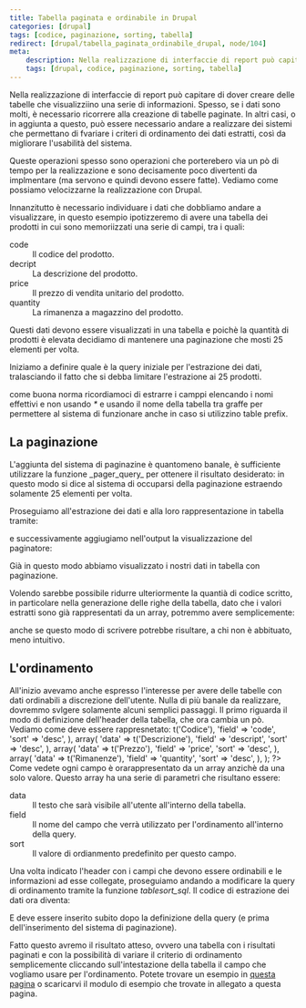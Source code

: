 ```yaml
---
title: Tabella paginata e ordinabile in Drupal
categories: [drupal]
tags: [codice, paginazione, sorting, tabella]
redirect: [drupal/tabella_paginata_ordinabile_drupal, node/104]
meta:
    description: Nella realizzazione di interfaccie di report può capitare di dover creare delle tabelle che visualizziino una serie di informazioni. Spesso, se i dati sono molti, è necessario ricorrere alla creazione di tabelle paginate. In altri casi, o in aggiunta a questo, può essere necessario andare a realizzare dei sistemi che permettano di fvariare i criteri di ordinamento dei dati estratti, così da migliorare l'usabilità del sistema.
    tags: [drupal, codice, paginazione, sorting, tabella]
---
```

Nella realizzazione di interfaccie di report può capitare di dover creare delle tabelle che visualizziino una serie di informazioni. Spesso, se i dati sono molti, è necessario ricorrere alla creazione di tabelle paginate. In altri casi, o in aggiunta a questo, può essere necessario andare a realizzare dei sistemi che permettano di fvariare i criteri di ordinamento dei dati estratti, così da migliorare l'usabilità del sistema.

Queste operazioni spesso sono operazioni che porterebero via un pò di tempo per la realizzazione e sono decisamente poco divertenti da implmentare (ma servono e quindi devono essere fatte). Vediamo come possiamo velocizzarne la realizzazione con Drupal.
<!--break-->
Innanzitutto è necessario individuare i dati che dobbliamo andare a visualizzare, in questo esempio ipotizzeremo di avere una tabella dei prodotti in cui sono memoriizzati una serie di campi, tra i quali:
<dl>
  <dt>code</dt><dd>Il codice del prodotto.</dd>
  <dt>decript</dt><dd>La descrizione del prodotto.</dd>
  <dt>price</dt><dd>Il prezzo di vendita unitario del prodotto.</dd>
  <dt>quantity</dt><dd>La rimanenza a magazzino del prodotto.</dd>
</dl>

Questi dati devono essere visualizzati in una tabella e poichè la quantità di prodotti è elevata decidiamo di mantenere una paginazione che mosti 25 elementi per volta.

Iniziamo a definire quale è la query iniziale per l'estrazione dei dati, tralasciando il fatto che si debba limitare l'estrazione ai 25 prodotti.
<?php
  $query = "SELECT code, descript, price, quantity FROM {test_sortable}";
?>
come buona norma ricordiamoci di estrarre i camppi elencando i nomi effettivi e non usando _*_ e usando il nome della tabella tra graffe per permettere al sistema di funzionare anche in caso si utilizzino table prefix.


<h2>La paginazione</h2>
L'aggiunta del sistema di paginazine è quantomeno banale, è sufficiente utilizzare la funzione _pager_query_ per ottenere il risultato desiderato:
<?php
  $q = pager_query($query, 25);
?>
in questo modo si dice al sistema di occuparsi della paginazione estraendo solamente 25 elementi per volta.

Proseguiamo all'estrazione dei dati e alla loro rappresentazione in tabella tramite:
<?php
  $header = array(
    t("Codice"),
    t("Descrizione"),
    t("Prezzo"),
    t("Quantità"),
  );

  // Estraggo i valori da inserire in tabella
  while($res = db_fetch_array($q)) {
    // Estrai i dati e generi le $rows
    $rows[] = array(
      $res['code'],
      $res['descript'],
      $res['price'],
      $res['quantity'],
    );
  }

  // Temizzo la tabella
  $output  = theme('table', $header, $rows);
?>
e successivamente aggiugiamo nell'output la visualizzazione del paginatore:
<?php
  // Temizzo il pager
  $output .= theme('pager', NULL, 25, 0);
?>
Già in questo modo abbiamo visualizzato i nostri dati in tabella con paginazione.

Volendo sarebbe possibile ridurre ulteriormente la quantià di codice scritto, in particolare nella generazione delle righe della tabella, dato che i valori estratti sono già rappresentati da un array, potremmo avere semplicemente:
<?php
  // Estraggo i valori da inserire in tabella
  while($res = db_fetch_array($q)) {
    // Estrai i dati e generi le $rows
    $rows[] = $res;
  }
?>
anche se questo modo di scrivere potrebbe risultare, a chi non è abbituato, meno intuitivo.

<h2>L'ordinamento</h2>
All'inizio avevamo anche espresso l'interesse per avere delle tabelle con dati ordinabili a discrezione dell'utente. Nulla di più banale da realizzare, dovremmo svlgere solamente alcuni semplici passaggi. Il primo riguarda il modo di definizione dell'header della tabella, che ora cambia un pò. Vediamo come deve essere rappresnetato:
<?php
  $header = array(
    array(
      'data'  => t('Codice'),
      'field' => 'code',
      'sort'  => 'desc',
    ),
    array(
      'data'  => t('Descrizione'),
      'field' => 'descript',
      'sort'  => 'desc',
    ),
    array(
      'data'  => t('Prezzo'),
      'field' => 'price',
      'sort'  => 'desc',
    ),
    array(
      'data'  => t('Rimanenze'),
      'field' => 'quantity',
      'sort'  => 'desc',
    ),
  );
?>
Come vedete ogni campo è orarappresentato da un array anzichè da una solo valore. Questo array ha una serie di parametri che risultano essere:
<dl>
  <dt>data</dt><dd>Il testo che sarà visibile all'utente all'interno della tabella.</dd>
  <dt>field</dt><dd>Il nome del campo che verrà utilizzato per l'ordinamento all'interno della query.</dd>
  <dt>sort</dt><dd>Il valore di ordianmento predefinito per questo campo.</dd>
</dl>

Una volta indicato l'header con i campi che devono essere ordinabili e le informazioni ad esse collegate, proseguiamo andando a modificare la query di ordinamento tramite la funzione _tablesort_sql_.
Il codice di estrazione dei dati ora diventa:
<?php
  // La rendo ordinabile secondo i paraetrui scelti dall'utente
  $query .= tablesort_sql($header);
?>
E deve essere inserito subito dopo la definizione della query (e prima dell'inserimento del sistema di paginazione).

Fatto questo avremo il risultato atteso, ovvero una tabella con i risultati paginati e con la possibilità di variare il criterio di ordinamento semplicemente cliccando sull'intestazione della tabella il campo che vogliamo usare per l'ordinamento. Potete trovare un esempio in <a href="/elenco_prodotti">questa pagina</a> o scaricarvi il modulo di esempio che trovate in allegato a questa pagina.
